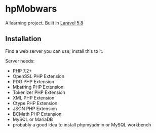 # hpMobwars

A learning project. Built in [Laravel 5.8](https://laravel.com)

## Installation

Find a web server you can use; install this to it.

Server needs:

* PHP 7.2+
* OpenSSL PHP Extension
* PDO PHP Extension
* Mbstring PHP Extension
* Tokenizer PHP Extension
* XML PHP Extension
* Ctype PHP Extension
* JSON PHP Extension
* BCMath PHP Extension
* MySQL or MariaDB
* probably a good idea to install phpmyadmin or MySQL workbench
